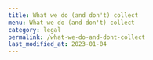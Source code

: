 ```yaml
---
title: What we do (and don't) collect
menu: What we do (and don't) collect
category: legal
permalink: /what-we-do-and-dont-collect
last_modified_at: 2023-01-04
---
```

